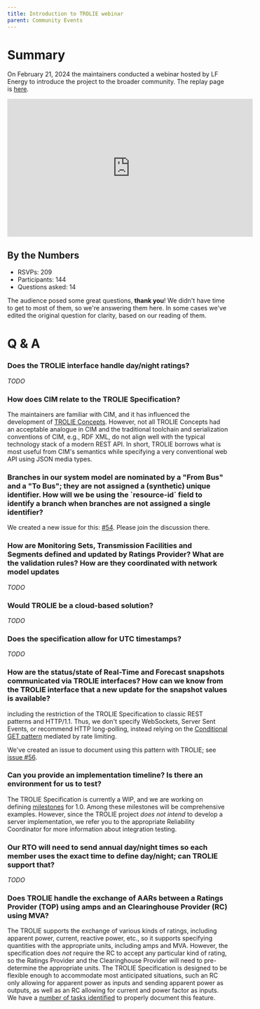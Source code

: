 ```yaml
---
title: Introduction to TROLIE webinar
parent: Community Events
---
```


# Summary

On February 21, 2024 the maintainers conducted a webinar hosted by LF Energy to
introduce the project to the broader community. The replay page is [here][recap].

<iframe width="560" height="315" src="https://www.youtube.com/embed/RRXwD8nyokc?si=qtT_ofwjmpGJITX6" title="YouTube video player" frameborder="0" allow="accelerometer; autoplay; clipboard-write; encrypted-media; gyroscope; picture-in-picture; web-share" allowfullscreen></iframe>

## By the Numbers

* RSVPs: 209
* Participants: 144
* Questions asked: 14

The audience posed some great questions, **thank you**! We didn't have time to
get to most of them, so we're answering them here. In some cases we've edited
the original question for clarity, based on our reading of them.

# Q & A

### Does the TROLIE interface handle day/night ratings?

*TODO*

### How does CIM relate to the TROLIE Specification?

The maintainers are familiar with CIM, and it has influenced the development of
[TROLIE Concepts](https://trolie.energy/concepts). However, not all TROLIE
Concepts had an acceptable analogue in CIM and the traditional toolchain and
serialization conventions of CIM, e.g., RDF XML, do not align well with the
typical technology stack of a modern REST API. In short, TROLIE borrows what is
most useful from CIM's semantics while specifying a very conventional web API
using JSON media types.


<h3>Branches in our system model are nominated by a "From Bus" and a
"To Bus"; they are not assigned a (synthetic) unique identifier. How will we
be using the `resource-id` field to identify a branch when branches are not
assigned a single identifier?</h3>

We created a new issue for this: [#54](https://github.com/trolie/spec/issues/54).
Please join the discussion there.

<h3> How are Monitoring Sets, Transmission Facilities and Segments defined and
updated by Ratings Provider? What are the validation rules? How are they
coordinated with network model updates</h3>

*TODO*

### Would TROLIE be a cloud-based solution?

*TODO*

### Does the specification allow for UTC timestamps?

*TODO*

<h3>How are the status/state of Real-Time and Forecast snapshots communicated
via TROLIE interfaces? How can we know from the TROLIE interface that a new
update for the snapshot values is available?</h3>

including the restriction of the TROLIE Specification to classic REST patterns
and HTTP/1.1. Thus, we don't specify WebSockets, Server Sent Events, or
recommend HTTP long-polling, instead relying on the [Conditional GET
pattern](https://developer.mozilla.org/en-US/docs/Web/HTTP/Conditional_requests)
mediated by rate limiting.

We've created an issue to document using this pattern with TROLIE; see [issue
#56](https://github.com/trolie/spec/issues/56).


### Can you provide an implementation timeline? Is there an environment for us to test?

The TROLIE Specification is currently a WIP, and we are working on defining
[milestones](https://github.com/trolie/spec/milestones) for 1.0. Among these
milestones will be comprehensive examples.  However, since the TROLIE project
*does not intend* to develop a server implementation, we refer you to the
appropriate Reliability Coordinator for more information about integration
testing.

### Our RTO will need to send annual day/night times so each member uses the exact time to define day/night; can TROLIE support that?

*TODO*

### Does TROLIE handle the exchange of AARs between a Ratings Provider (TOP) using amps and an Clearinghouse Provider (RC) using MVA?

The TROLIE supports the exchange of various kinds of ratings, including apparent
power, current, reactive power, etc., so it supports specifying quantities with
the appropriate units, including amps and MVA. However, the specification does
*not* require the RC to accept any particular kind of rating, so the Ratings
Provider and the Clearinghouse Provider will need to pre-determine the
appropriate units. The TROLIE Specification is designed to be flexible enough to
accommodate most anticipated situations, such an RC only allowing for apparent
power as inputs and sending apparent power as outputs, as well as an RC allowing
for current and power factor as inputs. We have a [number of tasks
identified](https://github.com/trolie/spec/issues/43) to properly document this
feature. 

[recap]: https://community.linuxfoundation.org/events/details/lfhq-lf-energy-presents-webinar-introduction-to-trolie
